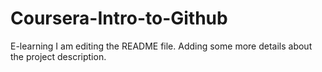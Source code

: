 # Coursera-Intro-to-Github
E-learning
I am editing the README file. Adding some more details about the project description.
